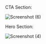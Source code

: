 CTA Section:

![Screenshot (6)](https://user-images.githubusercontent.com/104050604/171404692-25cebb3b-8c2d-49e4-93da-6dfdf65b1b62.png)


Hero Section:



![Screenshot (4)](https://user-images.githubusercontent.com/104050604/171404771-1f39af92-d904-4996-91cc-fffb3982bed5.png)

